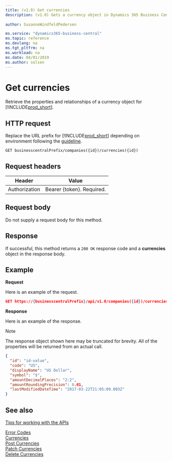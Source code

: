 ```yaml
---
title: (v1.0) Get currencies
description: (v1.0) Gets a currency object in Dynamics 365 Business Central.
 
author: SusanneWindfeldPedersen

ms.service: "dynamics365-business-central"
ms.topic: reference
ms.devlang: na
ms.tgt_pltfrm: na
ms.workload: na
ms.date: 04/01/2019
ms.author: solsen
---
```


# Get currencies
Retrieve the properties and relationships of a currency object for [!INCLUDE[prod_short](../../../includes/prod_short.md)].

## HTTP request
Replace the URL prefix for [!INCLUDE[prod_short](../../../includes/prod_short.md)] depending on environment following the [guideline](../../v1.0/endpoints-apis-for-dynamics.md).

```
GET businesscentralPrefix/companies({id})/currencies({id})
```

## Request headers

|Header|Value|
|------|-----|
|Authorization  |Bearer {token}. Required. |

## Request body
Do not supply a request body for this method.

## Response
If successful, this method returns a ```200 OK``` response code and a **currencies** object in the response body.

## Example

**Request**

Here is an example of the request.

```json
GET https://{businesscentralPrefix}/api/v1.0/companies({id})/currencies({id})
```

**Response**

Here is an example of the response. 

> [!NOTE]  
>   The response object shown here may be truncated for brevity. All of the properties will be returned from an actual call.

```json
{
  "id": "id-value",
  "code": "US",
  "displayName": "US Dollar",
  "symbol": "$",
  "amountDecimalPlaces": "2:2",
  "amountRoundingPrecision": 0.01,
  "lastModifiedDateTime": "2017-03-22T21:05:09.003Z"
}
```


## See also
[Tips for working with the APIs](../../../developer/devenv-connect-apps-tips.md)  



[Error Codes](../dynamics_error_codes.md)  
[Currencies](../resources/dynamics_currencies.md)  
[Post Currencies](dynamics_create_currencies.md)  
[Patch Currencies](dynamics_currencies_update.md)  
[Delete Currencies](dynamics_currencies_delete.md)  
